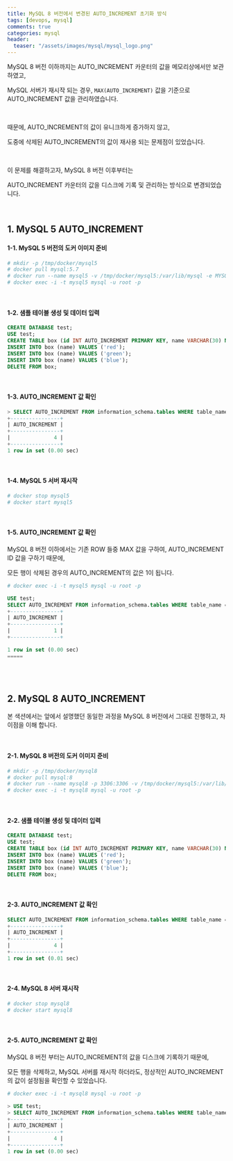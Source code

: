 ```yaml
---
title: MySQL 8 버전에서 변경된 AUTO_INCREMENT 초기화 방식
tags: [devops, mysql]
comments: true
categories: mysql
header:
  teaser: "/assets/images/mysql/mysql_logo.png"
---
```


MySQL 8 버전 이하까지는 AUTO_INCREMENT 카운터의 값을 메모리상에서만 보관하였고,<br/>

MySQL 서버가 재시작 되는 경우, `MAX(AUTO_INCREMENT)` 값을 기준으로 AUTO_INCREMENT 값을 관리하였습니다.<br/>

<br/>

때문에, AUTO_INCREMENT의 값이 유니크하게 증가하지 않고, <br/>

도중에 삭제된 AUTO_INCREMENT의 값이 재사용 되는 문제점이 있었습니다.<br/>

<br/>

이 문제를 해결하고자, MySQL 8 버전 이후부터는 <br/>

AUTO_INCREMENT 카운터의 값을 디스크에 기록 및 관리하는 방식으로 변경되었습니다.<br/>

<br/>



## 1. MySQL 5 AUTO_INCREMENT

#### 1-1. MySQL 5 버전의 도커 이미지 준비

```sh
# mkdir -p /tmp/docker/mysql5
# docker pull mysql:5.7
# docker run --name mysql5 -v /tmp/docker/mysql5:/var/lib/mysql -e MYSQL_ROOT_PASSWORD=1111 -d mysql:5.7
# docker exec -i -t mysql5 mysql -u root -p 
```

<br/>

#### 1-2. 샘플 테이블 생성 및 데이터 입력

```sql
CREATE DATABASE test;
USE test;
CREATE TABLE box (id INT AUTO_INCREMENT PRIMARY KEY, name VARCHAR(30) NOT NULL);
INSERT INTO box (name) VALUES ('red');
INSERT INTO box (name) VALUES ('green');
INSERT INTO box (name) VALUES ('blue');
DELETE FROM box;
```

<br/>

#### 1-3. AUTO_INCREMENT 값 확인

```sql
> SELECT AUTO_INCREMENT FROM information_schema.tables WHERE table_name = 'box' AND table_schema = DATABASE();
+----------------+
| AUTO_INCREMENT |
+----------------+
|              4 |
+----------------+
1 row in set (0.00 sec)
```

<br/>

#### 1-4. MySQL 5 서버 재시작

```sh
# docker stop mysql5 
# docker start mysql5 
```

<br/>

#### 1-5.  AUTO_INCREMENT 값 확인

MySQL 8 버전 이하에서는 기존 ROW 들중 MAX 값을 구하여, AUTO_INCREMENT ID 값을 구하기 때문에,<br/>

모든 행이 삭제된 경우의 AUTO_INCREMENT의 값은 1이 됩니다.

```sh
# docker exec -i -t mysql5 mysql -u root -p 
```

```sql
USE test;
SELECT AUTO_INCREMENT FROM information_schema.tables WHERE table_name = 'box' AND table_schema = DATABASE();
+----------------+
| AUTO_INCREMENT |
+----------------+
|              1 |
+----------------+

1 row in set (0.00 sec)
=====
```

<br/>

<br/>

## 2. MySQL 8 AUTO_INCREMENT

본 색션에서는 앞에서 설명했던 동일한 과정을 MySQL 8 버전에서 그대로 진행하고, 차이점을 이해 합니다.

<br/>

#### 2-1. MySQL 8 버전의 도커 이미지 준비

```sh
# mkdir -p /tmp/docker/mysql8
# docker pull mysql:8
# docker run --name mysql8 -p 3306:3306 -v /tmp/docker/mysql5:/var/lib/mysql -e MYSQL_ROOT_PASSWORD=1111 -d mysql:8
# docker exec -i -t mysql8 mysql -u root -p 
```

<br/>

#### 2-2. 샘플 테이블 생성 및 데이터 입력

```sql
CREATE DATABASE test;
USE test;
CREATE TABLE box (id INT AUTO_INCREMENT PRIMARY KEY, name VARCHAR(30) NOT NULL);
INSERT INTO box (name) VALUES ('red');
INSERT INTO box (name) VALUES ('green');
INSERT INTO box (name) VALUES ('blue');
DELETE FROM box;
```

<br/>

#### 2-3. AUTO_INCREMENT 값 확인

```sql
SELECT AUTO_INCREMENT FROM information_schema.tables WHERE table_name = 'box' AND table_schema = DATABASE();
+----------------+
| AUTO_INCREMENT |
+----------------+
|              4 |
+----------------+
1 row in set (0.01 sec)
```

<br/>

#### 2-4. MySQL 8 서버 재시작

```sh
# docker stop mysql8
# docker start mysql8 
```

<br/>

#### 2-5. AUTO_INCREMENT 값 확인

MySQL 8 버전 부터는 AUTO_INCREMENT의 값을 디스크에 기록하기 때문에,<br/>

모든 행을 삭제하고, MySQL 서버를 재시작 하더라도, 정상적인 AUTO_INCREMENT의 값이 설정됨을 확인할 수 있었습니다.

```sh
# docker exec -i -t mysql8 mysql -u root -p 
```

```sql
> USE test;
> SELECT AUTO_INCREMENT FROM information_schema.tables WHERE table_name = 'box' AND table_schema = DATABASE();
+----------------+
| AUTO_INCREMENT |
+----------------+
|              4 |
+----------------+
1 row in set (0.00 sec)
```



